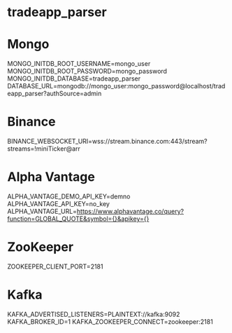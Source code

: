 # tradeapp_parser

# Mongo
MONGO_INITDB_ROOT_USERNAME=mongo_user
MONGO_INITDB_ROOT_PASSWORD=mongo_password
MONGO_INITDB_DATABASE=tradeapp_parser
DATABASE_URL=mongodb://mongo_user:mongo_password@localhost/tradeapp_parser?authSource=admin

# Binance
BINANCE_WEBSOCKET_URI=wss://stream.binance.com:443/stream?streams=!miniTicker@arr

# Alpha Vantage
ALPHA_VANTAGE_DEMO_API_KEY=demno
ALPHA_VANTAGE_API_KEY=no_key
ALPHA_VANTAGE_URL=https://www.alphavantage.co/query?function=GLOBAL_QUOTE&symbol={}&apikey={}

# ZooKeeper
ZOOKEEPER_CLIENT_PORT=2181

# Kafka
KAFKA_ADVERTISED_LISTENERS=PLAINTEXT://kafka:9092
KAFKA_BROKER_ID=1
KAFKA_ZOOKEEPER_CONNECT=zookeeper:2181